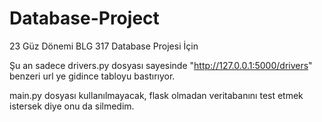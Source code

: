 # Database-Project
23 Güz Dönemi BLG 317 Database Projesi İçin

Şu an sadece drivers.py dosyası sayesinde "http://127.0.0.1:5000/drivers" benzeri url ye gidince tabloyu bastırıyor.

main.py dosyası kullanılmayacak, flask olmadan veritabanını test etmek istersek diye onu da silmedim.

